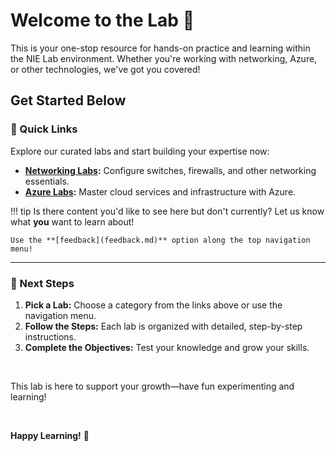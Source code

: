 # Welcome to the Lab 👋

<!-- This is rendered within the msal.js file. This is the only Graph item in the site, so left it as part of the auth. -->
<span id="welcome-message"></span>

This is your one-stop resource for hands-on practice and learning within the NIE Lab environment. Whether you're working with networking, Azure, or other technologies, we've got you covered!

## Get Started Below

### 🔗 Quick Links
Explore our curated labs and start building your expertise now:

- **[Networking Labs](labs/networking/lab-overview.md):** Configure switches, firewalls, and other networking essentials.
- **[Azure Labs](labs/azure/azure_lab1.md):** Master cloud services and infrastructure with Azure.

!!! tip 
    Is there content you'd like to see here but don't currently? Let us know what **you** want to learn about! 
    
    Use the **[feedback](feedback.md)** option along the top navigation menu!

---

### 📝 Next Steps
1. **Pick a Lab:** Choose a category from the links above or use the navigation menu.
2. **Follow the Steps:** Each lab is organized with detailed, step-by-step instructions.
3. **Complete the Objectives:** Test your knowledge and grow your skills.

<br>

This lab is here to support your growth—have fun experimenting and learning!

<br>

**Happy Learning!** 🎉
